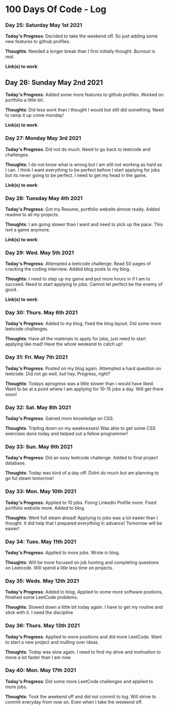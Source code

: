 # 100 Days Of Code - Log

### Day 25: Saturday May 1st 2021

**Today's Progress**: Decided to take the weekend off. So just adding some new features to github profiles.

**Thoughts**: Needed a longer break than I first initially thought. Burnout is real.

**Link(s) to work**:

## Day 26: Sunday May 2nd 2021

**Today's Progress**: Added some more features to github profiles. Worked on portfolio a little bit.

**Thoughts**: Did less work than I thought I would but still did something. Need to ramp it up come monday!

**Link(s) to work**:

### Day 27: Monday May 3rd 2021

**Today's Progress**: Did not do much. Need to go back to leetcode and challenges.

**Thoughts**: I do not know what is wrong but I am still not working as hard as I can. I think I want everything to be perfect before I start applying for jobs but its never going to be perfect. I need to get my head in the game.

**Link(s) to work**:

### Day 28: Tuesday May 4th 2021

**Today's Progress**: Got my Resume, portfolio website almost ready. Added readme to all my projects.

**Thoughts**: I am going slower than I want and need to pick up the pace. This isnt a game anymore. 

**Link(s) to work**:

### Day 29: Wed. May 5th 2021

**Today's Progress**: Attempted a leetcode challenge. Read 50 pages of cracking the coding interview. Added blog posts to my blog. 

**Thoughts**: I need to step up my game and put more hours in if I am to succeed. Need to start applying to jobs. Cannot let perfect be the enemy of good.

**Link(s) to work**:

### Day 30: Thurs. May 6th 2021

**Today's Progress**: Added to my blog, fixed the blog layout. Did some more leetcode challenges.

**Thoughts**: Have all the materials to apply for jobs, just need to start applying like mad! Have the whole weekend to catch up!

### Day 31: Fri. May 7th 2021

**Today's Progress**: Posted on my blog again. Attempted a hard question on leetcode. Did not go well, but hey. Progress, right? 

**Thoughts**: Todays aprogress was a little slower than i would have liked. Want to be at a point where I am applying for 10-15 jobs a day. Will get there soon!

### Day 32: Sat. May 8th 2021

**Today's Progress**: Gained more knowledge on CSS. 

**Thoughts**: Tripling down on my weaknesses! Was able to get some CSS exercises done today and helped out a fellow programmer! 

### Day 33: Sun. May 9th 2021

**Today's Progress**: Did an easy leetcode challenge. Added to final project database.

**Thoughts**: Today was kind of a day off. Didnt do much but am planning to go ful steam tomorrow!

### Day 33: Mon. May 10th 2021

**Today's Progress**: Applied to 10 jobs. Fixing Linkedin Profile more. Fixed portfolio website more. Added to blog.

**Thoughts**: Went full steam ahead! Applying to jobs was a lot easier than I thought. It did help that I prepared everything in advance! Tomorrow will be easier!

### Day 34: Tues. May 11th 2021

**Today's Progress**: Applied to more jobs. Wrote in blog.

**Thoughts**: Will be more focused on job hunting and completing questions on Leetcode. Will spend a litle less time on projects.

### Day 35: Weds. May 12th 2021

**Today's Progress**: Added to blog, Applied to some more software postions, finished some LeetCode problems.

**Thoughts**: Slowed down a little bit today again. I have to get my routine and stick with it. I need the discipline

### Day 36: Thurs. May 13th 2021

**Today's Progress**: Applied to more positions and did more LeetCode. Want to start a new project and mulling over ideas.

**Thoughts**: Today was slow again. I need to find my drive and motivation to move a lot faster than I am now.

### Day 40: Mon. May 17th 2021

**Today's Progress**: Did some more LeetCode challenges and applied to more jobs.

**Thoughts**: Took the weekend off and did not commit to log. Will strive to commit everyday from now on. Even when I take the weekend off.
